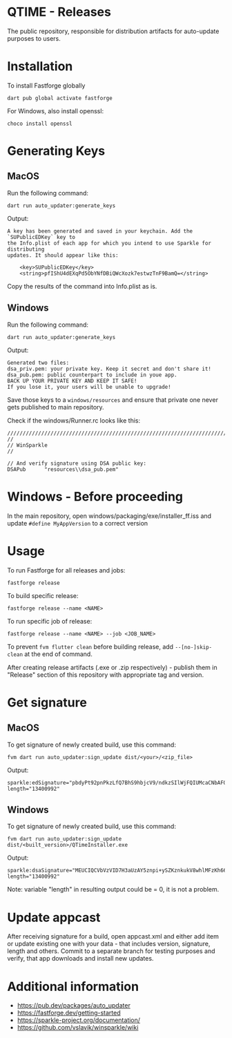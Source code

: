 # QTIME - Releases

The public repository, responsible for distribution artifacts for auto-update purposes to users.

# Installation 
To install Fastforge globally

```
dart pub global activate fastforge
```

For Windows, also install openssl:

```
choco install openssl
```

# Generating Keys

## MacOS

Run the following command:
```
dart run auto_updater:generate_keys
```

Output:

```
A key has been generated and saved in your keychain. Add the `SUPublicEDKey` key to
the Info.plist of each app for which you intend to use Sparkle for distributing
updates. It should appear like this:

    <key>SUPublicEDKey</key>
    <string>pfIShU4dEXqPd5ObYNfDBiQWcXozk7estwzTnF9BamQ=</string>
```
Copy the results of the command into Info.plist as is. 

## Windows 

Run the following command:
```
dart run auto_updater:generate_keys
```

Output: 

```
Generated two files:
dsa_priv.pem: your private key. Keep it secret and don't share it!
dsa_pub.pem: public counterpart to include in youe app.
BACK UP YOUR PRIVATE KEY AND KEEP IT SAFE!
If you lose it, your users will be unable to upgrade!
```

Save those keys to a `windows/resources` and ensure that private one never gets published to main repository.

Check if the windows/Runner.rc looks like this:

```
/////////////////////////////////////////////////////////////////////////////
//
// WinSparkle
//

// And verify signature using DSA public key:
DSAPub      "resources\\dsa_pub.pem"
```

# Windows - Before proceeding
In the main repository, open windows/packaging/exe/installer_ff.iss and update `#define MyAppVersion` to a correct version

# Usage
To run Fastforge for all releases and jobs:

```
fastforge release
```

To build specific release:

```
fastforge release --name <NAME>
```

To run specific job of release:

```
fastforge release --name <NAME> --job <JOB_NAME>
```

To prevent `fvm flutter clean` before building release, add `--[no-]skip-clean` at the end of command.

After creating release artifacts (.exe or .zip respectively) - publish them in "Release" section of this repository with appropriate tag and version.

# Get signature

## MacOS
To get signature of newly created build, use this command: 

```
fvm dart run auto_updater:sign_update dist/<your>/<zip_file>
```

Output:
```
sparkle:edSignature="pbdyPt92pnPkzLfQ7BhS9hbjcV9/ndkzSIlWjFQIUMcaCNbAFO2fzl0tISMNJApG2POTkZY0/kJQ2yZYOSVgAA==" length="13400992"
```

## Windows
To get signature of newly created build, use this command: 

```
fvm dart run auto_updater:sign_update dist/<built_version>/QTimeInstaller.exe
```

Output:
```
sparkle:dsaSignature="MEUCIQCVbVzVID7H3aUzAY5znpi+ySZKznkukV8whlMFzKh66AIgREUGOmvavlcg6hwAwkb2o4IqVE/D56ipIBshIqCH8rk=" length="13400992"
```

Note: variable "length" in resulting output could be = 0, it is not a problem.

# Update appcast

After receiving signature for a build, open appcast.xml and either add item or update existing one with your data - that includes version, signature, length and others. Commit to a separate branch for testing purposes and verify, that app downloads and install new updates. 

# Additional information

- https://pub.dev/packages/auto_updater
- https://fastforge.dev/getting-started
- https://sparkle-project.org/documentation/
- https://github.com/vslavik/winsparkle/wiki
